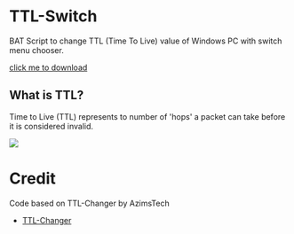 # TTL-Switch
BAT Script to change TTL (Time To Live) value of Windows PC with switch menu chooser.

[click me to download](https://github.com/Reefoldfiveteen/TTL-Switch/releases)

## What is TTL?

Time to Live (TTL) represents to number of 'hops' a packet can take before it is considered invalid.

![](https://i.imgur.com/yhhO5mP.png)

# Credit
Code based on TTL-Changer by AzimsTech
- [TTL-Changer](https://github.com/AzimsTech/TTL-Changer)
